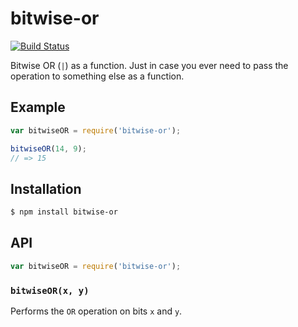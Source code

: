 # bitwise-or

[![Build Status](https://img.shields.io/travis/KenanY/bitwise-or.svg)](https://travis-ci.org/KenanY/bitwise-or)

Bitwise OR (`|`) as a function. Just in case you ever need to pass the operation
to something else as a function.

## Example

``` javascript
var bitwiseOR = require('bitwise-or');

bitwiseOR(14, 9);
// => 15
```

## Installation

``` bash
$ npm install bitwise-or
```

## API

``` javascript
var bitwiseOR = require('bitwise-or');
```

### `bitwiseOR(x, y)`

Performs the `OR` operation on bits `x` and `y`.